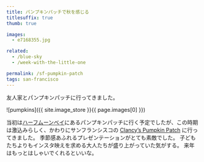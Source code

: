 ```yaml
---
title: パンプキンパッチで秋を感じる
titlesuffix: true
thumb: true

images:
  - e7168355.jpg

related:
  - /blue-sky
  - /week-with-the-little-one

permalink: /sf-pumpkin-patch
tags: san-francisco
---
```


友人家とパンプキンパッチに行ってきました。

![pumpkins]({{ site.image_store }}{{ page.images[0] }})


当初は[ハーフムーンベイ](https://ja.wikipedia.org/wiki/ハーフムーンベイ_(カリフォルニア州))にあるパンプキンパッチに行く予定でしたが、この時期は激込みらしく、かわりにサンフランシスコの [Clancy’s Pumpkin Patch](https://www.yelp.com/biz/clancys-christmas-trees-and-pumpkin-patch-san-francisco) に行ってきました。
季節感あふれるプレゼンテーションがとても素敵でした。
子どもたちよりもインスタ映えを求める大人たちが盛り上がっていた気がする。
来年はもっとはしゃいでくれるといいな。
